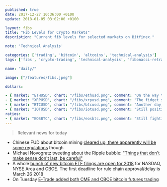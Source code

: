 ```yaml
---
published: true
date: 2017-12-27 10:36:00 +0100
update: 2018-01-05 03:02:00 +0100

layout: fibs
title: "Fib Levels for Crypto Markets"
description: "Current fib levels for selected markets on Bitfinex."

note: 'Technical Analysis'

categories: ['trading', 'bitcoin', 'altcoins', 'technical-analysis']
tags: ['fibs', 'crypto-trading', 'technical-analysis', 'fibonacci-retracement']

name: "daily/"

image: ["/features/fibs.jpeg"]

dollars:

- { market: "ETHUSD", chart: "/fibs/ethusd.png", comment: "On the way to next fib resistance at $1091. Wouldn't be surprised by some chop, maybe throwback to previous ATH." }
- { market: "XRPUSD", chart: "/fibs/xrpusd.png", comment: "The fidget spinner coin did the same style of top wick from below the fib resistance as the last time. Drawing a new fib retracement from the previous ATH, the downside target for this retracement is about $2.42. Retracing there or slightly above would also be a throwback to previous ATH, which would mean it will keep going for now." }
- { market: "BTCUSD", chart: "/fibs/btcusd.png", comment: "Another day, another failed pushed above resistance. The daily closed green though (even though the pump right before the close takes away some of the credibility of the candle), and the MA on 1D seems to be very slightly curving up. " }
- { market: "IOTUSD", chart: "/fibs/iotusd.png", comment: "Still positively curving up, don't get shaken out." }
ratios:
- { market: "EOSBTC", chart: "/fibs/eosbtc.png", comment: "Still fighting that resistance line." }
---
```



> Relevant news for today

* Chinese FUD about bitcoin mining [cleared up, there apparently will be some regulations](https://twitter.com/cnLedger/status/948753572514037760) though
* Michael Novogratz tweeting about the Ripple bubble: ["Things that don't make sense don't last, be careful"](https://twitter.com/novogratz/status/948901960132038656)
* A whole [bunch of new bitcoin ETF filings are open for 2018](https://www.reddit.com/r/BitcoinMarkets/comments/7ns3xw/daily_discussion_wednesday_january_03_2018/ds4axr4/) for NASDAQ, NYSE Arca and CBOE. The first deadline for rule chain approval/delay is March 26 2018
* On Tuesday [E-Trade added both CME and CBOE bitcoin futures trading](https://us.etrade.com/what-we-offer/investment-choices/futures#tab2_8)
